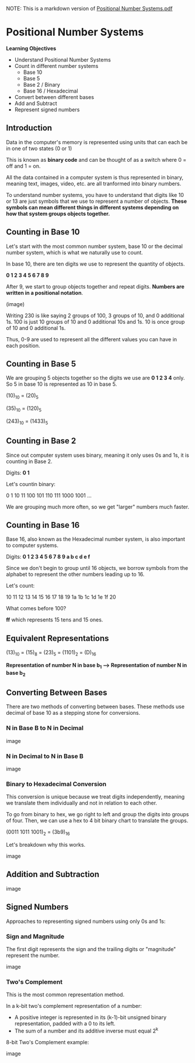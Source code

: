 NOTE: This is a markdown version of [Positional Number Systems.pdf](https://github.com/saraaahh63/NYU-Tandon-Bridge-2021/blob/main/Week%201%20-%20Computer%20Hardware/Module%202/Positional%20Number%20Systems.pdf)

# Positional Number Systems

**Learning Objectives**
* Understand Positional Number Systems
* Count in different number systems
  * Base 10
  * Base 5
  * Base 2 / Binary
  * Base 16 / Hexadecimal
* Convert between different bases
* Add and Subtract
* Represent signed numbers

## Introduction

Data in the computer's memory is represented using units that can each be in one of two states (0 or 1)

This is known as **binary code** and can be thought of as a switch where 0 = off and 1 = on.

All the data contained in a computer system is thus represented in binary, meaning text, images, video, etc. are all tranformed into binary numbers.

To understand number systems, you have to understand that digits like 10 or 13 are just symbols that we use to represent a number of objects. **These symbols can mean different things in different systems depending on how that system groups objects together.**

## Counting in Base 10

Let's start with the most common number system, base 10 or the decimal number system, which is what we naturally use to count.

In base 10, there are ten digits we use to represent the quantity of objects.

**0 1 2 3 4 5 6 7 8 9**

After 9, we start to group objects together and repeat digits. **Numbers are written in a positional notation**.

(image)

Writing 230 is like saying 2 groups of 100, 3 groups of 10, and 0 additional 1s. 100 is just 10 groups of 10 and 0 additional 10s and 1s. 10 is once group of 10 and 0 additional 1s.

Thus, 0-9 are used to represent all the different values you can have in each position.

## Counting in Base 5

We are grouping 5 objects together so the digits we use are **0 1 2 3 4** only. So 5 in base 10 is represented as 10 in base 5.

(10)<sub>10</sub> = (20)<sub>5</sub>

(35)<sub>10</sub> = (120)<sub>5</sub>

(243)<sub>10</sub> = (1433)<sub>5</sub>

## Counting in Base 2

Since out computer system uses binary, meaning it only uses 0s and 1s, it is counting in Base 2.

Digits: **0 1**

Let's countin binary:

0 1 10 11 100 101 110 111 1000 1001 ...

We are grouping much more often, so we get "larger" numbers much faster.

## Counting in Base 16

Base 16, also known as the Hexadecimal number system, is also important to computer systems.

Digits: **0 1 2 3 4 5 6 7 8 9 a b c d e f**

Since we don't begin to group until 16 objects, we borrow symbols from the alphabet to represent the other numbers leading up to 16.

Let's count:

10 11 12 13 14 15 16 17 18 19 1a 1b 1c 1d 1e 1f 20

What comes before 100?

**ff** which represents 15 tens and 15 ones.

## Equivalent Representations

(13)<sub>10</sub> = (15)<sub>8</sub> = (23)<sub>5</sub> = (1101)<sub>2</sub> = (D)<sub>16</sub>

**Representation of number N in base b<sub>1</sub> --> Representation of number N in base b<sub>2</sub>**

## Converting Between Bases

There are two methods of converting between bases. These methods use decimal of base 10 as a stepping stone for conversions.

### N in Base B to N in Decimal

image

### N in Decimal to N in Base B

image

### Binary to Hexadecimal Conversion

This conversion is unique because we treat digits independently, meaning we translate them individually and not in relation to each other.

To go from binary to hex, we go right to left and group the digits into groups of four. Then, we can use a hex to 4 bit binary chart to translate the groups.

(0011  1011  1001)<sub>2</sub> = (3b9)<sub>16</sub>

Let's breakdown why this works.

image

## Addition and Subtraction

image

## Signed Numbers

Approaches to representing signed numbers using only 0s and 1s:

### Sign and Magnitude

The first digit represents the sign and the trailing digits or "magnitude" represent the number.

image

### Two's Complement

This is the most common representation method.

In a k-bit two's complement representation of a number:
* A positive integer is represented in its (k-1)-bit unsigned binary representation, padded with a 0 to its left.
* The sum of a number and its additive inverse must equal 2<sup>k</sup>

8-bit Two's Complement example:

image